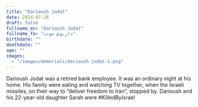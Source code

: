 ```yaml
---
title: "Darioush Jodat"
date: 2024-07-26
draft: false
fullname_en: "Darioush Jodat"
fullname_fa: "داریوش جودت"
birthdate: ""
deathdate: ""
age: ""
images:
  - "/images/memorials/darioush-jodat-1.png"
---
```


Darioush Jodat was a retired bank employee. It was an ordinary night at his home. His family were eating and watching TV together, when the Israeli missiles, on their way to “deliver freedom to Iran”, stopped by. Darioush and his 22-year-old daughter Sarah were #KilledByIsrael